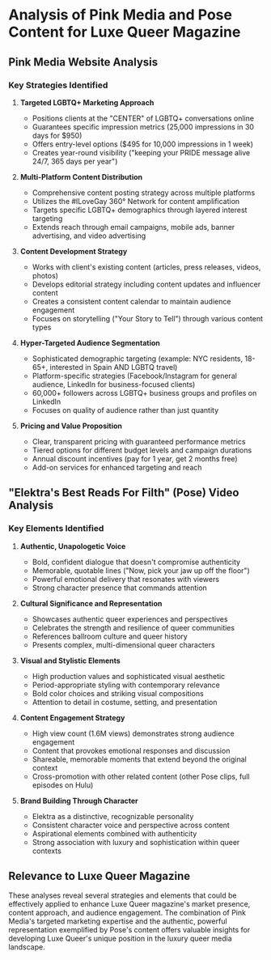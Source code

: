 # Analysis of Pink Media and Pose Content for Luxe Queer Magazine

## Pink Media Website Analysis

### Key Strategies Identified

1. **Targeted LGBTQ+ Marketing Approach**
   - Positions clients at the "CENTER" of LGBTQ+ conversations online
   - Guarantees specific impression metrics (25,000 impressions in 30 days for $950)
   - Offers entry-level options ($495 for 10,000 impressions in 1 week)
   - Creates year-round visibility ("keeping your PRIDE message alive 24/7, 365 days per year")

2. **Multi-Platform Content Distribution**
   - Comprehensive content posting strategy across multiple platforms
   - Utilizes the #ILoveGay 360° Network for content amplification
   - Targets specific LGBTQ+ demographics through layered interest targeting
   - Extends reach through email campaigns, mobile ads, banner advertising, and video advertising

3. **Content Development Strategy**
   - Works with client's existing content (articles, press releases, videos, photos)
   - Develops editorial strategy including content updates and influencer content
   - Creates a consistent content calendar to maintain audience engagement
   - Focuses on storytelling ("Your Story to Tell") through various content types

4. **Hyper-Targeted Audience Segmentation**
   - Sophisticated demographic targeting (example: NYC residents, 18-65+, interested in Spain AND LGBTQ travel)
   - Platform-specific strategies (Facebook/Instagram for general audience, LinkedIn for business-focused clients)
   - 60,000+ followers across LGBTQ+ business groups and profiles on LinkedIn
   - Focuses on quality of audience rather than just quantity

5. **Pricing and Value Proposition**
   - Clear, transparent pricing with guaranteed performance metrics
   - Tiered options for different budget levels and campaign durations
   - Annual discount incentives (pay for 1 year, get 2 months free)
   - Add-on services for enhanced targeting and reach

## "Elektra's Best Reads For Filth" (Pose) Video Analysis

### Key Elements Identified

1. **Authentic, Unapologetic Voice**
   - Bold, confident dialogue that doesn't compromise authenticity
   - Memorable, quotable lines ("Now, pick your jaw up off the floor")
   - Powerful emotional delivery that resonates with viewers
   - Strong character presence that commands attention

2. **Cultural Significance and Representation**
   - Showcases authentic queer experiences and perspectives
   - Celebrates the strength and resilience of queer communities
   - References ballroom culture and queer history
   - Presents complex, multi-dimensional queer characters

3. **Visual and Stylistic Elements**
   - High production values and sophisticated visual aesthetic
   - Period-appropriate styling with contemporary relevance
   - Bold color choices and striking visual compositions
   - Attention to detail in costume, setting, and presentation

4. **Content Engagement Strategy**
   - High view count (1.6M views) demonstrates strong audience engagement
   - Content that provokes emotional responses and discussion
   - Shareable, memorable moments that extend beyond the original context
   - Cross-promotion with other related content (other Pose clips, full episodes on Hulu)

5. **Brand Building Through Character**
   - Elektra as a distinctive, recognizable personality
   - Consistent character voice and perspective across content
   - Aspirational elements combined with authenticity
   - Strong association with luxury and sophistication within queer contexts

## Relevance to Luxe Queer Magazine

These analyses reveal several strategies and elements that could be effectively applied to enhance Luxe Queer magazine's market presence, content approach, and audience engagement. The combination of Pink Media's targeted marketing expertise and the authentic, powerful representation exemplified by Pose's content offers valuable insights for developing Luxe Queer's unique position in the luxury queer media landscape.
